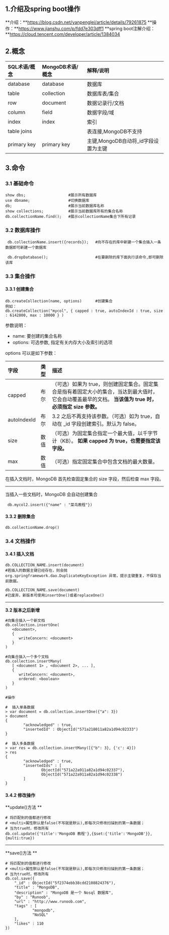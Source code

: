 ## 1.介绍及spring boot操作
**介绍：**https://blog.csdn.net/yanpenglei/article/details/79261875
**操作：**https://www.jianshu.com/p/fdd7e303dff1
**spring boot注解介绍：**https://cloud.tencent.com/developer/article/1384034

## 2.概念

| SQL术语/概念 | MongoDB术语/概念 | 解释/说明                           |
| :----------- | :--------------- | :---------------------------------- |
| database     | database         | 数据库                              |
| table        | collection       | 数据库表/集合                       |
| row          | document         | 数据记录行/文档                     |
| column       | field            | 数据字段/域                         |
| index        | index            | 索引                                |
| table joins  |                  | 表连接,MongoDB不支持                |
| primary key  | primary key      | 主键,MongoDB自动将_id字段设置为主键 |

## 3.命令
### 3.1 基础命令
```shell
show dbs; 					#展示所有数据库
use dbname;					#切换数据库
db;							#展示当前数据库名称
show collections;			#展示当前数据库所有的集合名称
db.collectionName.find();	#展示collectionName集合下所有记录
```

### 3.2 数据库操作
```shell
 db.collectionName.insert({records});	#向不存在的库中新建一个集合插入一条数据即可新建一个数据库
 
 db.dropDatabase();						#在要删除的库下面执行该命令,即可删除该库
```

### 3.3 集合操作
#### 3.3.1 创建集合
```shell
db.createCollection(name, options)		#创建集合
例如：
db.createCollection("mycol", { capped : true, autoIndexId : true, size : 6142800, max : 10000 } )
```

参数说明：

- name: 要创建的集合名称
- options: 可选参数, 指定有关内存大小及索引的选项

options 可以是如下参数：

| 字段        | 类型 | 描述                                                         |
| :---------- | :--- | :----------------------------------------------------------- |
| capped      | 布尔 | （可选）如果为 true，则创建固定集合。固定集合是指有着固定大小的集合，当达到最大值时，它会自动覆盖最早的文档。 **当该值为 true 时，必须指定 size 参数。** |
| autoIndexId | 布尔 | 3.2 之后不再支持该参数。（可选）如为 true，自动在 _id 字段创建索引。默认为 false。 |
| size        | 数值 | （可选）为固定集合指定一个最大值，以千字节计（KB）。 **如果 capped 为 true，也需要指定该字段。** |
| max         | 数值 | （可选）指定固定集合中包含文档的最大数量。                   |

在插入文档时，MongoDB 首先检查固定集合的 size 字段，然后检查 max 字段。

-------------
当插入一些文档时，MongoDB 会自动创建集合
```shell
 db.mycol2.insert({"name" : "菜鸟教程"})
```
#### 3.3.2 删除集合
```shell
db.collectionName.drop()
```
### 3.4 文档操作
#### 3.4.1 插入文档
```shell
db.COLLECTION_NAME.insert(document)	
#若插入的数据主键已经存在，则会抛 org.springframework.dao.DuplicateKeyException 异常，提示主键重复，不保存当前数据。

db.COLLECTION_NAME.save(document)	
#已废弃，新版本可使用insertOne()或者replaceOne()
```

----

**3.2 版本之后新增**
```shell
#向集合插入一个新文档
db.collection.insertOne(
   <document>,
   {
      writeConcern: <document>
   }
)

#向集合插入一个多个文档
db.collection.insertMany(
   [ <document 1> , <document 2>, ... ],
   {
      writeConcern: <document>,
      ordered: <boolean>
   }
)
```

```shell
#操作

#  插入单条数据
> var document = db.collection.insertOne({"a": 3})
> document
{
        "acknowledged" : true,
        "insertedId" : ObjectId("571a218011a82a1d94c02333")
}

#  插入多条数据
> var res = db.collection.insertMany([{"b": 3}, {'c': 4}])
> res
{
        "acknowledged" : true,
        "insertedIds" : [
                ObjectId("571a22a911a82a1d94c02337"),
                ObjectId("571a22a911a82a1d94c02338")
        ]
}
```



#### 3.4.2 修改操作

**update()方法 **

```shell
# 将匹配到的值都进行修改
# <multi>属性默认是false(不写就是默认),即每次只修改扫描到的第一条数据；
# 当为true时，修改所有
db.col.update({'title':'MongoDB 教程'},{$set:{'title':'MongoDB'}},{multi:true})
```

----
**save()方法 **

```shell
# 将匹配到的值都进行修改
# <multi>属性默认是false(不写就是默认),即每次只修改扫描到的第一条数据；
# 当为true时，修改所有
db.col.save({
    "_id" : ObjectId("5f2374ebb38cdd2108824376"),
    "title" : "MongoDB",
    "description" : "MongoDB 是一个 Nosql 数据库",
    "by" : "Runoob",
    "url" : "http://www.runoob.com",
    "tags" : [
            "mongodb",
            "NoSQL"
    ],
    "likes" : 110
})
```
